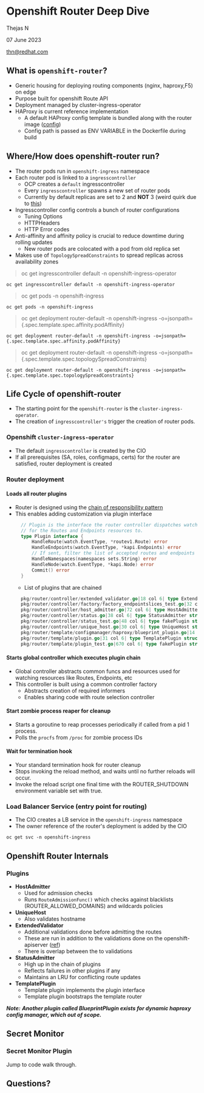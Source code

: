 # Openshift Router Deep Dive

Thejas N

07 June 2023

thn@redhat.com

## What is `openshift-router`?

- Generic housing for deploying routing components (nginx, haproxy,F5) on edge
- Purpose built for openshift Route API
- Deployment managed by cluster-ingress-operator
- HAProxy is current reference implementation
  - A default HAProxy config template is bundled along with the router image ([config](https://github.com/openshift/router/blob/master/images/router/haproxy/conf/haproxy-config.template))
  - Config path is passed as ENV VARIABLE in the Dockerfile during build

## Where/How does openshift-router run?

- The router pods run in `openshift-ingress` namespace
- Each router pod is linked to a `ingresscontroller`
  - OCP creates a `default` ingresscontroller
  - Every `ingresscontroller` spawns a new set of router pods
  - Currently by default replicas are set to 2 and **NOT** 3 (weird quirk due to [this](https://github.com/openshift/cluster-ingress-operator/blob/master/pkg/operator/controller/ingress/replicas.go#L12))
- Ingresscontroller config controls a bunch of router configurations
  - Tuning Options
  - HTTPHeaders
  - HTTP Error codes
- Anti-affinity and affinity policy is crucial to reduce downtime during rolling updates
  - New router pods are colocated with a pod from old replica set
- Makes use of `TopologySpreadConstraints` to spread replicas across availability zones

> oc get ingresscontroller default -n openshift-ingress-operator

```terminal3
oc get ingresscontroller default -n openshift-ingress-operator
```

> oc get pods -n openshift-ingress

```terminal4
oc get pods -n openshift-ingress
```

> oc get deployment router-default -n openshift-ingress -o=jsonpath={.spec.template.spec.affinity.podAffinity}

```terminal4
oc get deployment router-default -n openshift-ingress -o=jsonpath={.spec.template.spec.affinity.podAffinity}
```

> oc get deployment router-default -n openshift-ingress -o=jsonpath={.spec.template.spec.topologySpreadConstraints}

```terminal4
oc get deployment router-default -n openshift-ingress -o=jsonpath={.spec.template.spec.topologySpreadConstraints}
```

## Life Cycle of openshift-router

- The starting point for the `openshift-router` is the `cluster-ingress-operator`.
- The creation of `ingresscontroller's` trigger the creation of router pods.

### Openshift `cluster-ingress-operator`

- The default `ingresscontroller` is created by the CIO
- If all prerequisites (SA, roles, configmaps, certs) for the router are satisfied, router deployment is created

### Router deployment

#### Loads all router plugins

- Router is designed using the [chain of responsibility pattern](https://refactoring.guru/design-patterns/chain-of-responsibility)
- This enables adding customization via plugin interface
  ```go
    // Plugin is the interface the router controller dispatches watch events
    // for the Routes and Endpoints resources to.
    type Plugin interface {
        HandleRoute(watch.EventType, *routev1.Route) error
        HandleEndpoints(watch.EventType, *kapi.Endpoints) error
        // If sent, filter the list of accepted routes and endpoints to this set
        HandleNamespaces(namespaces sets.String) error
        HandleNode(watch.EventType, *kapi.Node) error
        Commit() error
    }
  ```
  - List of plugins that are chained
  ```go
    pkg/router/controller/extended_validator.go|18 col 6| type ExtendedValidator struct {
    pkg/router/controller/factory/factory_endpointslices_test.go|32 col 6| type endpointSlicesTestPlugin struct {
    pkg/router/controller/host_admitter.go|72 col 6| type HostAdmitter struct {
    pkg/router/controller/status.go|38 col 6| type StatusAdmitter struct {
    pkg/router/controller/status_test.go|48 col 6| type fakePlugin struct {
    pkg/router/controller/unique_host.go|30 col 6| type UniqueHost struct {
    pkg/router/template/configmanager/haproxy/blueprint_plugin.go|14 col 6| type BlueprintPlugin struct {
    pkg/router/template/plugin.go|31 col 6| type TemplatePlugin struct {
    pkg/router/template/plugin_test.go|670 col 6| type fakePlugin struct {
  ```

#### Starts global controller which executes plugin chain

- Global controller abstracts common funcs and resources used for watching
  resources like Routes, Endpoints, etc
- This controller is built using a common controller factory
  - Abstracts creation of required informers
  - Enables sharing code with route selection controller

#### Start zombie process reaper for cleanup

- Starts a goroutine to reap processes periodically if called from a pid 1 process.
- Polls the `procfs` from `/proc` for zombie process IDs

#### Wait for termination hook

- Your standard termination hook for router cleanup
- Stops invoking the reload method, and waits until no further reloads will occur.
- Invoke the reload script one final time with the ROUTER_SHUTDOWN environment variable set with true.

### Load Balancer Service (entry point for routing)

- The CIO creates a LB service in the `openshift-ingress` namespace
- The owner reference of the router's deployment is added by the CIO

```terminal5
oc get svc -n openshift-ingress

```

## Openshift Router Internals

### Plugins

- **HostAdmitter**
  - Used for admission checks
  - Runs `RouteAdmissionFunc()` which checks against blacklists (ROUTER_ALLOWED_DOMAINS) and wildcards policies
- **UniqueHost**
  - Also validates hostname
- **ExtendedValidator**
  - Additional validations done before admitting the routes
  - These are run in addition to the validations done on the openshift-apiserver ([ref](https://github.com/openshift/openshift-apiserver/blob/aac3dd5bf0547e928103a0f718ca104b1bb13930/pkg/route/apis/route/validation/validation.go#L21))
  - There is overlap between the to validations
- **StatusAdmitter**
  - High up in the chain of plugins
  - Reflects failures in other plugins if any
  - Maintains an LRU for conflicting route updates
- **TemplatePlugin**
  - Template plugin implements the plugin interface
  - Template plugin bootstraps the template router

***Note:***
***Another plugin called BlueprintPlugin exists for dynamic haproxy config manager, which out of scope.***

## Secret Monitor 

### Secret Monitor Plugin 

Jump to code walk through. 

## Questions?


